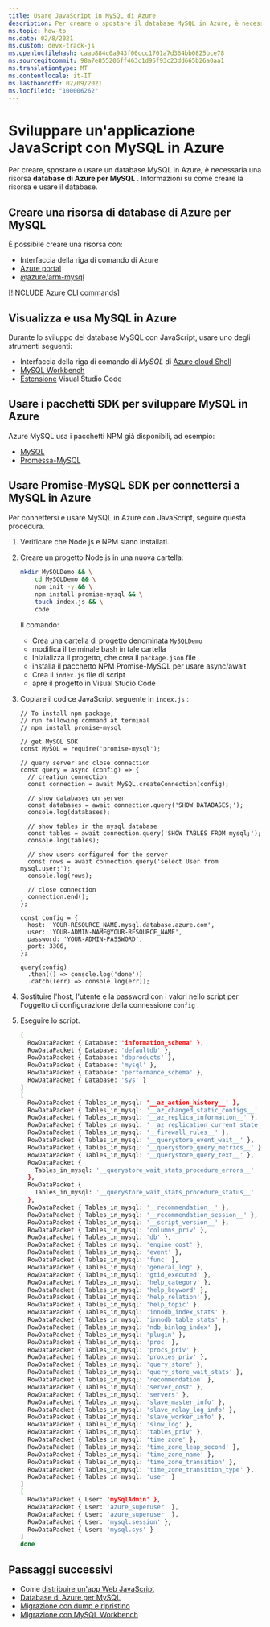 ```yaml
---
title: Usare JavaScript in MySQL di Azure
description: Per creare o spostare il database MySQL in Azure, è necessaria una risorsa MySQL.
ms.topic: how-to
ms.date: 02/8/2021
ms.custom: devx-track-js
ms.openlocfilehash: caab884c0a943f00ccc1701a7d364bb0825bce78
ms.sourcegitcommit: 98a7e855206ff463c1d95f93c23dd665b26a0aa1
ms.translationtype: MT
ms.contentlocale: it-IT
ms.lasthandoff: 02/09/2021
ms.locfileid: "100006262"
---
```

# <a name="develop-a-javascript-application-with-mysql-on-azure"></a>Sviluppare un'applicazione JavaScript con MySQL in Azure

Per creare, spostare o usare un database MySQL in Azure, è necessaria una risorsa **database di Azure per MySQL** . Informazioni su come creare la risorsa e usare il database.

## <a name="create-an-azure-database-for-mysql-resource"></a>Creare una risorsa di database di Azure per MySQL 

È possibile creare una risorsa con:

* Interfaccia della riga di comando di Azure
* [Azure portal](https://ms.portal.azure.com/#create/Microsoft.MySQLServer)
* [@azure/arm-mysql](https://www.npmjs.com/package/@azure/arm-mysql)

[!INCLUDE [Azure CLI commands](../../includes/azure-cli-mysql-db.md)]

## <a name="view-and-use-your-mysql-on-azure"></a>Visualizza e usa MySQL in Azure
Durante lo sviluppo del database MySQL con JavaScript, usare uno degli strumenti seguenti:

* Interfaccia della riga di comando di _MySQL_ di [Azure cloud Shell](https://shell.azure.com/)
* [MySQL Workbench](https://www.mysql.com/products/workbench/)
* [Estensione](https://marketplace.visualstudio.com/items?itemName=mtxr.sqltools-driver-mysql) Visual Studio Code

## <a name="use-sdk-packages-to-develop-your-mysql-on-azure"></a>Usare i pacchetti SDK per sviluppare MySQL in Azure

Azure MySQL usa i pacchetti NPM già disponibili, ad esempio:

* [MySQL](https://www.npmjs.com/package/MySQL)
* [Promessa-MySQL](https://www.npmjs.com/package/promise-mysql)

## <a name="use-promise-mysql-sdk-to-connect-to-mysql-on-azure"></a>Usare Promise-MySQL SDK per connettersi a MySQL in Azure

Per connettersi e usare MySQL in Azure con JavaScript, seguire questa procedura.

1. Verificare che Node.js e NPM siano installati.
1. Creare un progetto Node.js in una nuova cartella:

    ```bash
    mkdir MySQLDemo && \
        cd MySQLDemo && \
        npm init -y && \
        npm install promise-mysql && \
        touch index.js && \
        code .
    ```

    Il comando:
    * Crea una cartella di progetto denominata `MySQLDemo`
    * modifica il terminale bash in tale cartella
    * Inizializza il progetto, che crea il `package.json` file
    * installa il pacchetto NPM Promise-MySQL per usare async/await
    * Crea il `index.js` file di script
    * apre il progetto in Visual Studio Code

1. Copiare il codice JavaScript seguente in `index.js` :

    ```nodejs
    // To install npm package,
    // run following command at terminal
    // npm install promise-mysql

    // get MySQL SDK
    const MySQL = require('promise-mysql');

    // query server and close connection
    const query = async (config) => {
      // creation connection
      const connection = await MySQL.createConnection(config);

      // show databases on server
      const databases = await connection.query('SHOW DATABASES;');
      console.log(databases);

      // show tables in the mysql database
      const tables = await connection.query('SHOW TABLES FROM mysql;');
      console.log(tables);

      // show users configured for the server
      const rows = await connection.query('select User from mysql.user;');
      console.log(rows);

      // close connection
      connection.end();
    };

    const config = {
      host: 'YOUR-RESOURCE_NAME.mysql.database.azure.com',
      user: 'YOUR-ADMIN-NAME@YOUR-RESOURCE_NAME',
      password: 'YOUR-ADMIN-PASSWORD',
      port: 3306,
    };

    query(config)
      .then(() => console.log('done'))
      .catch((err) => console.log(err));
    ```

1. Sostituire l'host, l'utente e la password con i valori nello script per l'oggetto di configurazione della connessione `config` . 

1. Eseguire lo script.

    ```bash
    [
      RowDataPacket { Database: 'information_schema' },
      RowDataPacket { Database: 'defaultdb' },
      RowDataPacket { Database: 'dbproducts' },
      RowDataPacket { Database: 'mysql' },
      RowDataPacket { Database: 'performance_schema' },
      RowDataPacket { Database: 'sys' }
    ]
    [
      RowDataPacket { Tables_in_mysql: '__az_action_history__' },
      RowDataPacket { Tables_in_mysql: '__az_changed_static_configs__' },
      RowDataPacket { Tables_in_mysql: '__az_replica_information__' },
      RowDataPacket { Tables_in_mysql: '__az_replication_current_state__' },
      RowDataPacket { Tables_in_mysql: '__firewall_rules__' },
      RowDataPacket { Tables_in_mysql: '__querystore_event_wait__' },
      RowDataPacket { Tables_in_mysql: '__querystore_query_metrics__' },
      RowDataPacket { Tables_in_mysql: '__querystore_query_text__' },
      RowDataPacket {
        Tables_in_mysql: '__querystore_wait_stats_procedure_errors__'
      },
      RowDataPacket {
        Tables_in_mysql: '__querystore_wait_stats_procedure_status__'
      },
      RowDataPacket { Tables_in_mysql: '__recommendation__' },
      RowDataPacket { Tables_in_mysql: '__recommendation_session__' },
      RowDataPacket { Tables_in_mysql: '__script_version__' },
      RowDataPacket { Tables_in_mysql: 'columns_priv' },
      RowDataPacket { Tables_in_mysql: 'db' },
      RowDataPacket { Tables_in_mysql: 'engine_cost' },
      RowDataPacket { Tables_in_mysql: 'event' },
      RowDataPacket { Tables_in_mysql: 'func' },
      RowDataPacket { Tables_in_mysql: 'general_log' },
      RowDataPacket { Tables_in_mysql: 'gtid_executed' },
      RowDataPacket { Tables_in_mysql: 'help_category' },
      RowDataPacket { Tables_in_mysql: 'help_keyword' },
      RowDataPacket { Tables_in_mysql: 'help_relation' },
      RowDataPacket { Tables_in_mysql: 'help_topic' },
      RowDataPacket { Tables_in_mysql: 'innodb_index_stats' },
      RowDataPacket { Tables_in_mysql: 'innodb_table_stats' },
      RowDataPacket { Tables_in_mysql: 'ndb_binlog_index' },
      RowDataPacket { Tables_in_mysql: 'plugin' },
      RowDataPacket { Tables_in_mysql: 'proc' },
      RowDataPacket { Tables_in_mysql: 'procs_priv' },
      RowDataPacket { Tables_in_mysql: 'proxies_priv' },
      RowDataPacket { Tables_in_mysql: 'query_store' },
      RowDataPacket { Tables_in_mysql: 'query_store_wait_stats' },
      RowDataPacket { Tables_in_mysql: 'recommendation' },
      RowDataPacket { Tables_in_mysql: 'server_cost' },
      RowDataPacket { Tables_in_mysql: 'servers' },
      RowDataPacket { Tables_in_mysql: 'slave_master_info' },
      RowDataPacket { Tables_in_mysql: 'slave_relay_log_info' },
      RowDataPacket { Tables_in_mysql: 'slave_worker_info' },
      RowDataPacket { Tables_in_mysql: 'slow_log' },
      RowDataPacket { Tables_in_mysql: 'tables_priv' },
      RowDataPacket { Tables_in_mysql: 'time_zone' },
      RowDataPacket { Tables_in_mysql: 'time_zone_leap_second' },
      RowDataPacket { Tables_in_mysql: 'time_zone_name' },
      RowDataPacket { Tables_in_mysql: 'time_zone_transition' },
      RowDataPacket { Tables_in_mysql: 'time_zone_transition_type' },
      RowDataPacket { Tables_in_mysql: 'user' }
    ]
    [
      RowDataPacket { User: 'mySqlAdmin' },
      RowDataPacket { User: 'azure_superuser' },
      RowDataPacket { User: 'azure_superuser' },
      RowDataPacket { User: 'mysql.session' },
      RowDataPacket { User: 'mysql.sys' }
    ]
    done
    ```

## <a name="next-steps"></a>Passaggi successivi

* Come [distribuire un'app Web JavaScript](../deploy-web-app.md)
* [Database di Azure per MySQL](/azure/mysql/)
* [Migrazione con dump e ripristino](/azure/mysql/concepts-migrate-dump-restore)
* [Migrazione con MySQL Workbench](/azure/mysql/concepts-migrate-import-export)
